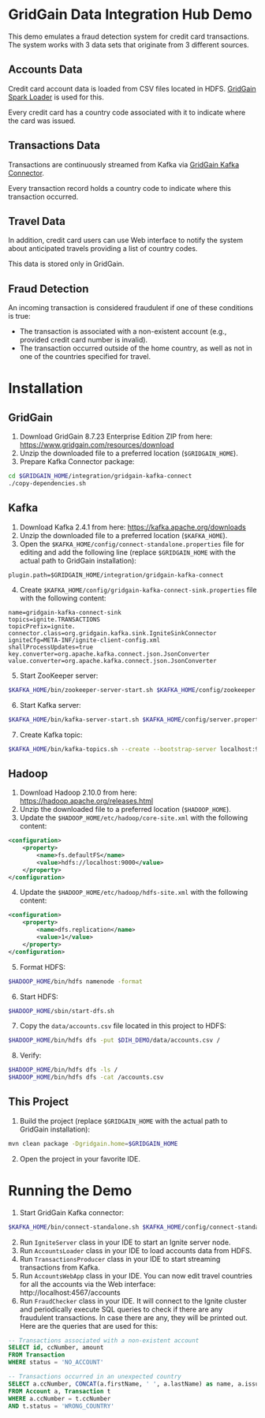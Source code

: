 # GridGain Data Integration Hub Demo

This demo emulates a fraud detection system for credit card transactions. The system works with 3 data sets that originate from 3 different sources.

## Accounts Data

Credit card account data is loaded from CSV files located in HDFS. [GridGain Spark Loader](https://www.gridgain.com/docs/latest/integrations/datalake-accelerator/load-data-spark) is used for this.

Every credit card has a country code associated with it to indicate where the card was issued.

## Transactions Data

Transactions are continuously streamed from Kafka via [GridGain Kafka Connector](https://www.gridgain.com/docs/latest/integrations/kafka/cert-kafka-connect).

Every transaction record holds a country code to indicate where this transaction occurred.

## Travel Data

In addition, credit card users can use Web interface to notify the system about anticipated travels providing a list of country codes.

This data is stored only in GridGain.

## Fraud Detection

An incoming transaction is considered fraudulent if one of these conditions is true:

- The transaction is associated with a non-existent account (e.g., provided credit card number is invalid).
- The transaction occurred outside of the home country, as well as not in one of the countries specified for travel.

# Installation

## GridGain

1. Download GridGain 8.7.23 Enterprise Edition ZIP from here: https://www.gridgain.com/resources/download
2. Unzip the downloaded file to a preferred location (`$GRIDGAIN_HOME`).
3. Prepare Kafka Connector package:
```bash
cd $GRIDGAIN_HOME/integration/gridgain-kafka-connect
./copy-dependencies.sh
```

## Kafka

1. Download Kafka 2.4.1 from here: https://kafka.apache.org/downloads
2. Unzip the downloaded file to a preferred location (`$KAFKA_HOME`).
3. Open the `$KAFKA_HOME/config/connect-standalone.properties` file for editing and add the following line (replace `$GRIDGAIN_HOME` with the actual path to GridGain installation):
```properties
plugin.path=$GRIDGAIN_HOME/integration/gridgain-kafka-connect
```
4. Create `$KAFKA_HOME/config/gridgain-kafka-connect-sink.properties` file with the following content:
```properties
name=gridgain-kafka-connect-sink
topics=ignite.TRANSACTIONS
topicPrefix=ignite.
connector.class=org.gridgain.kafka.sink.IgniteSinkConnector
igniteCfg=META-INF/ignite-client-config.xml
shallProcessUpdates=true
key.converter=org.apache.kafka.connect.json.JsonConverter
value.converter=org.apache.kafka.connect.json.JsonConverter
```
5. Start ZooKeeper server:
```bash
$KAFKA_HOME/bin/zookeeper-server-start.sh $KAFKA_HOME/config/zookeeper.properties
```
6. Start Kafka server:
```bash
$KAFKA_HOME/bin/kafka-server-start.sh $KAFKA_HOME/config/server.properties
```
7. Create Kafka topic:
```bash
$KAFKA_HOME/bin/kafka-topics.sh --create --bootstrap-server localhost:9092 --replication-factor 1 --partitions 1 --topic ignite.TRANSACTIONS
```

## Hadoop

1. Download Hadoop 2.10.0 from here: https://hadoop.apache.org/releases.html
2. Unzip the downloaded file to a preferred location (`$HADOOP_HOME`).
3. Update the `$HADOOP_HOME/etc/hadoop/core-site.xml` with the following content:
```xml
<configuration>
    <property>
        <name>fs.defaultFS</name>
        <value>hdfs://localhost:9000</value>
    </property>
</configuration>
```
4. Update the `$HADOOP_HOME/etc/hadoop/hdfs-site.xml` with the following content:
```xml
<configuration>
    <property>
        <name>dfs.replication</name>
        <value>1</value>
    </property>
</configuration>
```
5. Format HDFS:
```bash
$HADOOP_HOME/bin/hdfs namenode -format
```
6. Start HDFS:
```bash
$HADOOP_HOME/sbin/start-dfs.sh
```
7. Copy the `data/accounts.csv` file located in this project to HDFS:
```bash
$HADOOP_HOME/bin/hdfs dfs -put $DIH_DEMO/data/accounts.csv /
```
8. Verify:
```bash
$HADOOP_HOME/bin/hdfs dfs -ls /
$HADOOP_HOME/bin/hdfs dfs -cat /accounts.csv
```

## This Project

1. Build the project (replace `$GRIDGAIN_HOME` with the actual path to GridGain installation):
```bash
mvn clean package -Dgridgain.home=$GRIDGAIN_HOME
```
2. Open the project in your favorite IDE.

# Running the Demo

1. Start GridGain Kafka connector:
```bash
$KAFKA_HOME/bin/connect-standalone.sh $KAFKA_HOME/config/connect-standalone.properties $KAFKA_HOME/config/gridgain-kafka-connect-sink.properties
```
2. Run `IgniteServer` class in your IDE to start an Ignite server node.
3. Run `AccountsLoader` class in your IDE to load accounts data from HDFS.
4. Run `TransactionsProducer` class in your IDE to start streaming transactions from Kafka.
5. Run `AccountsWebApp` class in your IDE. You can now edit travel countries for all the accounts via the Web interface: http://localhost:4567/accounts
6. Run `FraudChecker` class in your IDE. It will connect to the Ignite cluster and periodically execute SQL queries to check if there are any fraudulent transactions. In case there are any, they will be printed out. Here are the queries that are used for this:
```SQL
-- Transactions associated with a non-existent account
SELECT id, ccNumber, amount
FROM Transaction
WHERE status = 'NO_ACCOUNT'

-- Transactions occurred in an unexpected country
SELECT a.ccNumber, CONCAT(a.firstName, ' ', a.lastName) as name, a.issueCountry, t.country, t.status
FROM Account a, Transaction t
WHERE a.ccNumber = t.ccNumber
AND t.status = 'WRONG_COUNTRY'
```
